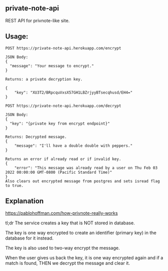 ## private-note-api

REST API for privnote-like site.

## Usage: 

```
POST https://private-note-api.herokuapp.com/encrypt

JSON Body: 
{
  "message": "Your message to encrypt."
}

Returns: a private decryption key.

{
    "key": "XU3T2/BRpcquVxsX57GH1LBZrjyyBTsecqhusd/EH4="
}
```

```
POST https://private-note-api.herokuapp.com/decrypt

JSON Body:
{
  "key": "{private key from encrypt endpoint}"
}

Returns: Decrypted message.
{
    "message": "I'll have a double double with peppers."
}

Returns an error if already read or if invalid key.
{
    "error": "This message was already read by a user on Thu Feb 03 2022 00:00:00 GMT-0800 (Pacific Standard Time)"
}
Also clears out encrypted message from postgres and sets isread flag to true.
```


## Explanation

https://pablohoffman.com/how-privnote-really-works

tl;dr The service creates a key that is NOT stored in database.

The key is one way encrypted to create an identifier (primary key) in the database for it instead.

The key is also used to two-way encrypt the message.

When the user gives us back the key, it is one way encrypted again and if a match is found, THEN we decrypt the message and clear it.